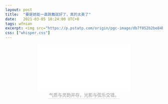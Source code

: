 ```yaml
---
layout: post
title:  "要是她能一直跳舞就好了，真的太美了"
date:   2021-03-05 10:24:00 UTC+8
tags: wfnian
excerpt: <img src="https://p.pstatp.com/origin/pgc-image/db7f052b2be84bdcb68e31b3041dfaf3" alt="__NE~H@ANPJM9`X_RA1ZRZ7.jpg" title="__NE~H@ANPJM9`X_RA1ZRZ7.jpg" />
css: ["whisper.css"]
---
```


<center><iframe src="//player.bilibili.com/player.html?aid=289033342&bvid=BV1uf4y1r7qu&cid=292913675&page=1" scrolling="no" border="0" frameborder="no" framespacing="0" allowfullscreen="true"> </iframe><br><div style="border-bottom: 1px solid #d9d9d9;display: inline-block;color: #999;padding: 2px;">气质与灵韵并存，光影与弦乐交错。</div></center>


